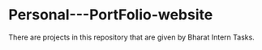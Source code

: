 # Personal---PortFolio-website
There are projects in this repository that are given by Bharat Intern Tasks.
